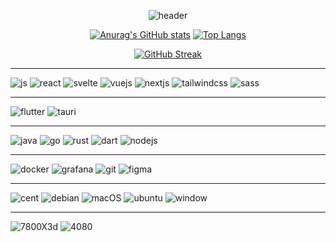 <div align="center">
  
![header](https://capsule-render.vercel.app/api?type=blur&height=200&color=gradient&text=HIBICanvas&fontSize=60&fontColor=000080&animation=fadeIn&fontAlignY=50)

</div>

<div align="center">

[![Anurag's GitHub stats](https://github-readme-stats.vercel.app/api?username=devsepnine&show_icons=true&theme=tokyonight)](https://github.com/devsepnine/github-readme-stats)
[![Top Langs](https://github-readme-stats.vercel.app/api/top-langs/?username=devsepnine&langs_count=8&layout=compact&theme=tokyonight)](https://github.com/anuraghazra/github-readme-stats)

</div>

<div align="center">

[![GitHub Streak](https://streak-stats.demolab.com?user=devsepnine&theme=tokyonight&short_numbers=true&card_width=768)](https://git.io/streak-stats)

</div>

<hr />


![js](https://img.shields.io/badge/JavaScript-F7DF1E?style=for-the-badge&logo=JavaScript&logoColor=white)
![react](https://img.shields.io/badge/React-20232A?style=for-the-badge&logo=react&logoColor=61DAFB)
![svelte](https://img.shields.io/badge/Svelte-4A4A55?style=for-the-badge&logo=svelte&logoColor=FF3E00)
![vuejs](https://img.shields.io/badge/Vue.js-35495E?style=for-the-badge&logo=vue.js&logoColor=4FC08D)
![nextjs](https://img.shields.io/badge/Next.js-000?logo=nextdotjs&logoColor=fff&style=for-the-badge)
![tailwindcss](https://img.shields.io/badge/Tailwind_CSS-38B2AC?style=for-the-badge&logo=tailwind-css&logoColor=white)
![sass](https://img.shields.io/badge/Sass-CC6699?style=for-the-badge&logo=sass&logoColor=white)

<hr />

![flutter](https://img.shields.io/badge/Flutter-02569B?style=for-the-badge&logo=flutter&logoColor=white)
![tauri](https://img.shields.io/badge/Tauri-000000?style=for-the-badge&logo=tauri&logoColor=white)

<hr />

![java](https://img.shields.io/badge/Java-ED8B00?style=for-the-badge&logo=openjdk&logoColor=white)
![go](https://img.shields.io/badge/Go-00ADD8?style=for-the-badge&logo=go&logoColor=white)
![rust](https://img.shields.io/badge/Rust-000000?style=for-the-badge&logo=rust&logoColor=white)
![dart](https://img.shields.io/badge/Dart-0175C2?style=for-the-badge&logo=dart&logoColor=white)
![nodejs](https://img.shields.io/badge/Node.js-43853D?style=for-the-badge&logo=node.js&logoColor=white)

<hr />

![docker](https://img.shields.io/badge/docker-%230db7ed.svg?style=for-the-badge&logo=docker&logoColor=white)
![grafana](https://img.shields.io/badge/grafana-%23F46800.svg?style=for-the-badge&logo=grafana&logoColor=white)
![git](https://img.shields.io/badge/GIT-E44C30?style=for-the-badge&logo=git&logoColor=white)
![figma](https://img.shields.io/badge/Figma-F24E1E?style=for-the-badge&logo=figma&logoColor=white)

<hr />

![cent](https://img.shields.io/badge/Cent%20OS-262577?style=for-the-badge&logo=CentOS&logoColor=white)
![debian](https://img.shields.io/badge/Debian-A81D33?style=for-the-badge&logo=debian&logoColor=white)
![macOS](https://img.shields.io/badge/mac%20os-000000?style=for-the-badge&logo=apple&logoColor=white)
![ubuntu](https://img.shields.io/badge/Ubuntu-E95420?style=for-the-badge&logo=ubuntu&logoColor=white)
![window](https://img.shields.io/badge/Windows-0078D6?style=for-the-badge&logo=windows&logoColor=white)

<hr />

![7800X3d](https://img.shields.io/badge/AMD-Ryzen_7_7800X3D-ED1C24?style=for-the-badge&logo=amd&logoColor=white)
![4080](https://img.shields.io/badge/NVIDIA-RTX4080-76B900?style=for-the-badge&logo=nvidia&logoColor=white)


